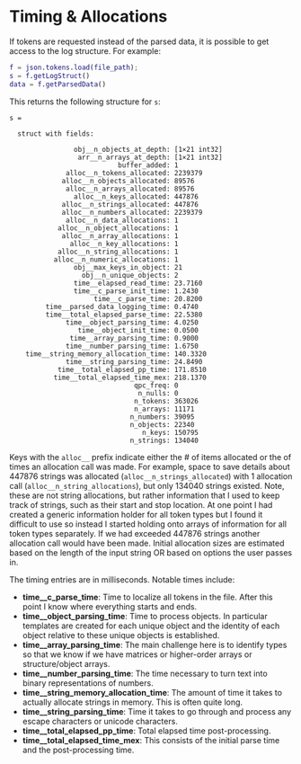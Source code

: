 # Timing & Allocations #

If tokens are requested instead of the parsed data, it is possible to get access to the log structure. For example:

```matlab
f = json.tokens.load(file_path);
s = f.getLogStruct()
data = f.getParsedData()
```

This returns the following structure for `s`:

```
s = 

  struct with fields:

                obj__n_objects_at_depth: [1×21 int32]
                 arr__n_arrays_at_depth: [1×21 int32]
                           buffer_added: 1
              alloc__n_tokens_allocated: 2239379
             alloc__n_objects_allocated: 89576
              alloc__n_arrays_allocated: 89576
                alloc__n_keys_allocated: 447876
             alloc__n_strings_allocated: 447876
             alloc__n_numbers_allocated: 2239379
              alloc__n_data_allocations: 1
            alloc__n_object_allocations: 1
             alloc__n_array_allocations: 1
               alloc__n_key_allocations: 1
            alloc__n_string_allocations: 1
           alloc__n_numeric_allocations: 1
                obj__max_keys_in_object: 21
                  obj__n_unique_objects: 2
                time__elapsed_read_time: 23.7160
                time__c_parse_init_time: 1.2430 
                     time__c_parse_time: 20.8200 
         time__parsed_data_logging_time: 0.4740
         time__total_elapsed_parse_time: 22.5380
              time__object_parsing_time: 4.0250
                 time__object_init_time: 0.0500
               time__array_parsing_time: 0.9000
              time__number_parsing_time: 1.6750
    time__string_memory_allocation_time: 140.3320
              time__string_parsing_time: 24.8490
            time__total_elapsed_pp_time: 171.8510
           time__total_elapsed_time_mex: 218.1370
                               qpc_freq: 0
                                n_nulls: 0
                               n_tokens: 363026
                               n_arrays: 11171
                              n_numbers: 39095
                              n_objects: 22340
                                 n_keys: 150795
                              n_strings: 134040

```

Keys with the `alloc__` prefix indicate either the # of items allocated or the of times an allocation call was made. For example, space to save details about  447876 strings was allocated (`alloc__n_strings_allocated`) with 1 allocation call (`alloc__n_string_allocations`), but only 134040 strings existed. Note, these are not string allocations, but rather information that I used to keep track of strings, such as their start and stop location. At one point I had created a generic information holder for all token types but I found it difficult to use so instead I started holding onto arrays of information for all token types separately. If we had exceeded 447876 strings another allocation call would have been made. Initial allocation sizes are estimated based on the length of the input string OR based on options the user passes in. 

The timing entries are in milliseconds. Notable times include:

- **time__c_parse_time**: Time to localize all tokens in the file. After this point I know where everything starts and ends.
- **time__object_parsing_time**: Time to process objects. In particular templates are created for each unique object and the identity of each object relative to these unique objects is established.
- **time__array_parsing_time**: The main challenge here is to identify types
so that we know if we have matrices or higher-order arrays or structure/object arrays.
- **time__number_parsing_time**: The time necessary to turn text into binary representations of numbers.
- **time__string_memory_allocation_time**: The amount of time it takes to actually allocate strings in memory. This is often quite long.
- **time__string_parsing_time**: Time it takes to go through and process any escape characters or unicode characters.
- **time__total_elapsed_pp_time**: Total elapsed time post-processing.
- **time__total_elapsed_time_mex**: This consists of the initial parse time and the post-processing time.
